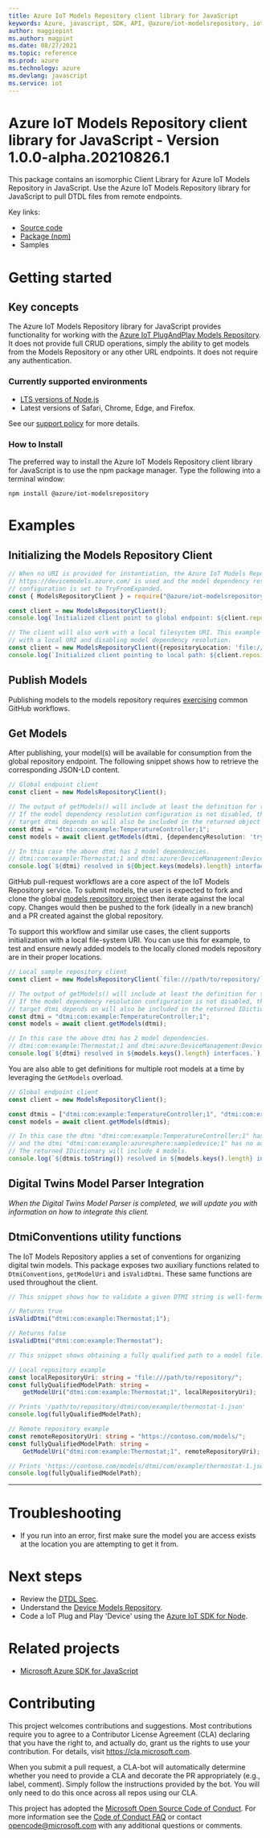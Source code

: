 ```yaml
---
title: Azure IoT Models Repository client library for JavaScript
keywords: Azure, javascript, SDK, API, @azure/iot-modelsrepository, iot
author: maggiepint
ms.author: magpint
ms.date: 08/27/2021
ms.topic: reference
ms.prod: azure
ms.technology: azure
ms.devlang: javascript
ms.service: iot
---
```


# Azure IoT Models Repository client library for JavaScript - Version 1.0.0-alpha.20210826.1 


This package contains an isomorphic Client Library for Azure IoT Models Repository in JavaScript. Use the Azure IoT Models Repository library for JavaScript to pull DTDL files from remote endpoints.


Key links:
- [Source code](https://github.com/Azure/azure-sdk-for-js/tree/main/sdk/iot/iot-modelsrepository)
- [Package (npm)](https://www.npmjs.com/package/@azure/iot-modelsrepository/)
- Samples


# Getting started

## Key concepts

The Azure IoT Models Repository library for JavaScript provides functionality for working with the [Azure IoT PlugAndPlay Models Repository](https://devicemodels.azure.com/). It does not provide full CRUD operations, simply the ability to get models from the Models Repository or any other URL endpoints. It does not require any authentication.

### Currently supported environments

- [LTS versions of Node.js](https://nodejs.org/about/releases/)
- Latest versions of Safari, Chrome, Edge, and Firefox.

See our [support policy](https://github.com/Azure/azure-sdk-for-js/blob/main/SUPPORT.md) for more details.

### How to Install

The preferred way to install the Azure IoT Models Repository client library for JavaScript is to use the npm package manager. Type the following into a terminal window:

```
npm install @azure/iot-modelsrepository
```

# Examples


## Initializing the Models Repository Client

```ts
// When no URI is provided for instantiation, the Azure IoT Models Repository global endpoint
// https://devicemodels.azure.com/ is used and the model dependency resolution
// configuration is set to TryFromExpanded.
const { ModelsRepositoryClient } = require("@azure/iot-modelsrepository");

const client = new ModelsRepositoryClient();
console.log(`Initialized client point to global endpoint: ${client.repositoryLocation}`);
```
```ts
// The client will also work with a local filesystem URI. This example shows initalization
// with a local URI and disabling model dependency resolution.
const client = new ModelsRepositoryClient({repositoryLocation: 'file:///path/to/repository/', dependencyResolution: 'disabled'});
console.log(`Initialized client pointing to local path: ${client.repositoryLocation}`);
```

## Publish Models

Publishing models to the models repository requires [exercising](https://docs.microsoft.com/azure/iot-pnp/concepts-model-repository#publish-a-model) common GitHub workflows.

## Get Models

After publishing, your model(s) will be available for consumption from the global repository endpoint. The following snippet shows how to retrieve the corresponding JSON-LD content.

```ts
// Global endpoint client
const client = new ModelsRepositoryClient();

// The output of getModels() will include at least the definition for the target dtmi.
// If the model dependency resolution configuration is not disabled, then models in which the
// target dtmi depends on will also be included in the returned object (mapping dtmis to model objects).
const dtmi = "dtmi:com:example:TemperatureController;1";
const models = await client.getModels(dtmi, {dependencyResolution: 'tryFromExpanded'});

// In this case the above dtmi has 2 model dependencies.
// dtmi:com:example:Thermostat;1 and dtmi:azure:DeviceManagement:DeviceInformation;1
console.log(`${dtmi} resolved in ${Object.keys(models).length} interfaces.`);
```

GitHub pull-request workflows are a core aspect of the IoT Models Repository service. To submit models, the user is expected to fork and clone the global [models repository project](https://github.com/Azure/iot-plugandplay-models) then iterate against the local copy. Changes would then be pushed to the fork (ideally in a new branch) and a PR created against the global repository.

To support this workflow and similar use cases, the client supports initialization with a local file-system URI. You can use this for example, to test and ensure newly added models to the locally cloned models repository are in their proper locations.

```ts
// Local sample repository client
const client = new ModelsRepositoryClient(`file:///path/to/repository/`);

// The output of getModels() will include at least the definition for the target dtmi.
// If the model dependency resolution configuration is not disabled, then models in which the
// target dtmi depends on will also be included in the returned IDictionary<string, string>.
const dtmi = "dtmi:com:example:TemperatureController;1";
const models = await client.getModels(dtmi);

// In this case the above dtmi has 2 model dependencies.
// dtmi:com:example:Thermostat;1 and dtmi:azure:DeviceManagement:DeviceInformation;1
console.log(`${dtmi} resolved in ${models.keys().length} interfaces.`);
```

You are also able to get definitions for multiple root models at a time by leveraging the `GetModels` overload.

```ts
// Global endpoint client
const client = new ModelsRepositoryClient();

const dtmis = ["dtmi:com:example:TemperatureController;1", "dtmi:com:example:azuresphere:sampledevice;1"];
const models = await client.getModels(dtmis);

// In this case the dtmi "dtmi:com:example:TemperatureController;1" has 2 model dependencies
// and the dtmi "dtmi:com:example:azuresphere:sampledevice;1" has no additional dependencies.
// The returned IDictionary will include 4 models.
console.log(`${dtmis.toString()} resolved in ${models.keys().length} interfaces.`);
```

## Digital Twins Model Parser Integration

*When the Digital Twins Model Parser is completed, we will update you with information on how to integrate this client.*

## DtmiConventions utility functions

The IoT Models Repository applies a set of conventions for organizing digital twin models. This package exposes two auxiliary functions related to `DtmiConventions`, `getModelUri` and `isValidDtmi`. These same functions are used throughout the client.

```ts
// This snippet shows how to validate a given DTMI string is well-formed.

// Returns true
isValidDtmi("dtmi:com:example:Thermostat;1");

// Returns false
isValidDtmi("dtmi:com:example:Thermostat");
```

```ts
// This snippet shows obtaining a fully qualified path to a model file.

// Local repository example
const localRepositoryUri: string = "file:///path/to/repository/";
const fullyQualifiedModelPath: string =
    getModelUri("dtmi:com:example:Thermostat;1", localRepositoryUri);

// Prints '/path/to/repository/dtmi/com/example/thermostat-1.json'
console.log(fullyQualifiedModelPath);

// Remote repository example
const remoteRepositoryUri: string = "https://contoso.com/models/";
const fullyQualifiedModelPath: string =
    GetModelUri("dtmi:com:example:Thermostat;1", remoteRepositoryUri);

// Prints 'https://contoso.com/models/dtmi/com/example/thermostat-1.json'
console.log(fullyQualifiedModelPath);
```

-----------------------------------------

# Troubleshooting

- If you run into an error, first make sure the model you are access exists at the location you are attempting to get it from.

# Next steps

- Review the [DTDL Spec](https://docs.microsoft.com/azure/iot-pnp/concepts-model-parser).
- Understand the [Device Models Repository](https://devicemodels.azure.com/).
- Code a IoT Plug and Play 'Device' using the [Azure IoT SDK for Node](https://github.com/Azure/azure-iot-sdk-node/tree/master/device/samples/pnp/readme.md).  

# Related projects

- [Microsoft Azure SDK for JavaScript](https://github.com/Azure/azure-sdk-for-js)

# Contributing

This project welcomes contributions and suggestions. Most contributions require you to agree to a
Contributor License Agreement (CLA) declaring that you have the right to, and actually do, grant us
the rights to use your contribution. For details, visit https://cla.microsoft.com.

When you submit a pull request, a CLA-bot will automatically determine whether you need to provide
a CLA and decorate the PR appropriately (e.g., label, comment). Simply follow the instructions
provided by the bot. You will only need to do this once across all repos using our CLA.

This project has adopted the [Microsoft Open Source Code of Conduct](https://opensource.microsoft.com/codeofconduct/).
For more information see the [Code of Conduct FAQ](https://opensource.microsoft.com/codeofconduct/faq/) or
contact [opencode@microsoft.com](mailto:opencode@microsoft.com) with any additional questions or comments.


